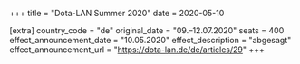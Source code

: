 +++
title = "Dota-LAN Summer 2020"
date = 2020-05-10

[extra]
country_code = "de"
original_date = "09.–12.07.2020"
seats = 400
effect_announcement_date = "10.05.2020"
effect_description = "abgesagt"
effect_announcement_url = "https://dota-lan.de/de/articles/29"
+++
